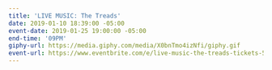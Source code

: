 ```yaml
---
title: 'LIVE MUSIC: The Treads'
date: 2019-01-10 18:39:00 -05:00
event-date: 2019-01-25 19:00:00 -05:00
end-time: '09PM'
giphy-url: https://media.giphy.com/media/X0bnTmo4izNfi/giphy.gif
event-url: https://www.eventbrite.com/e/live-music-the-treads-tickets-54725507466
---
```


